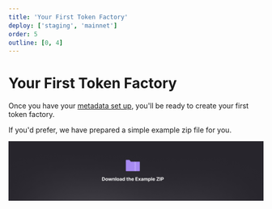 ```yaml
---
title: 'Your First Token Factory'
deploy: ['staging', 'mainnet']
order: 5
outline: [0, 4]
---
```


# Your First Token Factory

Once you have your [metadata set up](./creatingmetadata.md), you'll be ready to create your first token factory.

If you'd prefer, we have prepared a simple example zip file for you.

[![Download](/images/token-factories/download.png)](/zip/example_token_factory.zip)
